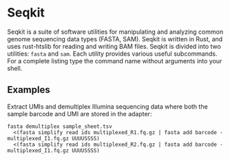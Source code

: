 # Seqkit

Seqkit is a suite of software utilities for manipulating and analyzing common genome sequencing data types (FASTA, SAM). Seqkit is written in Rust, and uses rust-htslib for reading and writing BAM files. Seqkit is divided into two utilities: `fasta` and `sam`. Each utility provides various useful subcommands. For a complete listing type the command name without arguments into your shell.


Examples
--------

Extract UMIs and demultiplex Illumina sequencing data where both the sample barcode and UMI are stored in the adapter:
```
fasta demultiplex sample_sheet.tsv
  <(fasta simplify read ids multiplexed_R1.fq.gz | fasta add barcode - multiplexed_I1.fq.gz UUUUSSSS)
  <(fasta simplify read ids multiplexed_R2.fq.gz | fasta add barcode - multiplexed_I1.fq.gz UUUUSSSS)
```
